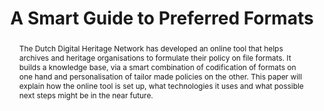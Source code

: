 ---
abstract: 'The Dutch Digital Heritage Network has developed an online tool that helps
  archives and heritage organisations to formulate their policy on file formats. It
  builds a knowledge base, via a smart combination of codification of formats on one
  hand and personalisation of tailor made policies on the other. This paper will explain
  how the online tool is set up, what technologies it uses and what possible next
  steps might be in the near future.

  '
creators:
- Steeman, Marjolein
- Alloing, Sam
- de Boer, Remco
date: null
document_url: https://services.phaidra.univie.ac.at/api/object/o:1424922/download
grand_parent: iPRES
institutions:
- Netherlands Institute for Sound and Vision
- ArchiXL
- KB, National Library of the Netherlands
keywords:
- preferred formats
- community
- knowledge base
- linked data
- registers
landing_page_url: https://phaidra.univie.ac.at/o:1424922
language: eng
layout: publication
license: CC BY 4.0 International
notes_url: null
parent: iPRES 2021
presentation_url: null
size: 451784
source_name: iPRES
title: A Smart Guide to Preferred Formats
type: paper
year: 2021
---